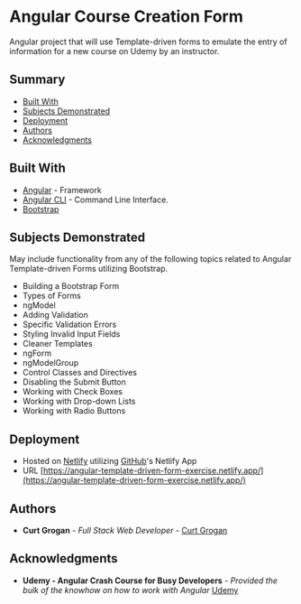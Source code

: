 # Angular Course Creation Form

Angular project that will use Template-driven forms to emulate the entry of information for a new course on Udemy by an instructor.

## Summary

- [Built With](#built-with)
- [Subjects Demonstrated](#subjects-demonstrated)
- [Deployment](#deployment)
- [Authors](#authors)
- [Acknowledgments](#acknowledgments)

## Built With

- [Angular](https://angular.io/) - Framework
- [Angular CLI](https://cli.angular.io/) - Command Line Interface.
- [Bootstrap](https://getbootstrap.com/)

## Subjects Demonstrated

May include functionality from any of the following topics related to Angular Template-driven Forms utilizing Bootstrap.

- Building a Bootstrap Form
- Types of Forms
- ngModel
- Adding Validation
- Specific Validation Errors
- Styling Invalid Input Fields
- Cleaner Templates
- ngForm
- ngModelGroup
- Control Classes and Directives
- Disabling the Submit Button
- Working with Check Boxes
- Working with Drop-down Lists
- Working with Radio Buttons

## Deployment

- Hosted on [Netlify](https://app.netlify.com/) utilizing [GitHub](https://app.netlify.com/)'s Netlify App
- URL [https://angular-template-driven-form-exercise.netlify.app/](https://angular-template-driven-form-exercise.netlify.app/)

## Authors

- **Curt Grogan** - _Full Stack Web Developer_ -
  [Curt Grogan](https://github.com/clgrogan)

## Acknowledgments

- **Udemy - Angular Crash Course for Busy Developers** - _Provided the bulk of the knowhow on how to work with Angular_ [Udemy](https://www.udemy.com/)
